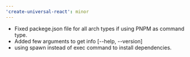 ```yaml
---
'create-universal-react': minor
---
```


- Fixed packege.json file for all arch types if using PNPM as command type.
- Added few arguments to get info [--help, --version]
- using spawn instead of exec command to install dependencies.
